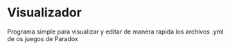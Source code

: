 # Visualizador

Programa simple para visualizar y editar de manera rapida los archivos .yml de os juegos de Paradox
